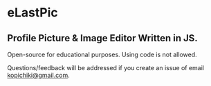 # eLastPic
## Profile Picture & Image Editor Written in JS.
Open-source for educational purposes. Using code is not allowed.

Questions/feedback will be addressed if you create an issue of email kopichiki@gmail.com.
